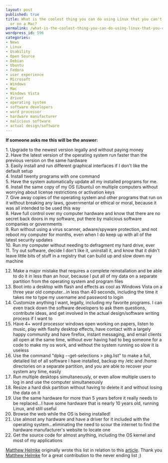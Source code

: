 ```yaml
---
layout: post
published: true
title: What is the coolest thing you can do using Linux that you can't do with Windows
  or on a Mac?
permalink: /what-is-the-coolest-thing-you-can-do-using-linux-that-you-cant-do-with-windows-or-on-a-mac/
wordpress_id: 596
categories:
- News
- Linux
- Usability
- Open Source
- Debian
- Ubuntu
- Fedora
- user experience
- Microsoft
- Windows
- Mac
- Windows Vista
- driver
- operating system
- software developers
- word processor
- hardware manufacturer
- malicious software
- actual design/software
---
```



<strong>If someone asks me this will be the answer:</strong>

<p>1. Upgrade to the newest version legally and without paying money<br />
2. Have the latest version of the operating system run faster than the previous version on the same hardware<br />
3. Easily install and run different graphical interfaces if I don't like the default setup<br />
4. Install twenty programs with one command<br />
5. Have the system automatically update all my installed programs for me.<br />
6. Install the same copy of my OS (Ubuntu) on multiple computers without worrying about license restrictions or activation keys<br />
7. Give away copies of the operating system and other programs that run on it without breaking any laws, governmental or ethical or moral, because it was all intended to be used this way<br />
8. Have full control over my computer hardware and know that there are no secret back doors in my software, put there by malicious software companies or governments<br />
9. Run without using a virus scanner, adware/spyware protection, and not reboot my computer for months, even when I do keep up with all of the latest security updates<br />
10. Run my computer without needing to defragment my hard drive, ever<br />
11. Try out software, decide I don't like it, uninstall it, and know that it didn't leave little bits of stuff in a registry that can build up and slow down my machine<br />



12. Make a major mistake that requires a complete reinstallation and be able to do it in less than an hour, because I put all of my data on a separate partition from the operating system and program files<br />
13. Boot into a desktop with flash and effects as cool as Windows Vista on a three year old computer...in less than 40 seconds, including the time it takes me to type my username and password to login<br />
14. Customize anything I want, legally, including my favorite programs. I can even track down the software developers to ask them questions, contribute ideas, and get involved in the actual design/software writing process if I want to<br />
15. Have 4+ word processor windows open working on papers, listen to music, play with flashy desktop effects, have contact with a largely happy community and have firefox, instant messaging, and email clients all open at the same time, without ever having had to beg someone for a code to make my os work, and without the system running so slow it is useless<br />
16. Use the command "dpkg --get-selections > pkg.list" to make a full, detailed list of all software I have installed, backup my /etc and /home directories on a separate partition, and you are able to recover your system any time, easily<br />
17. Run multiple desktops simultaneously, or even allow multiple users to log in and use the computer simultaneously<br />
18. Resize a hard disk partition without having to delete it and without losing the data on it<br />
19. Use the same hardware for more than 5 years before it really needs to be replaced...I have some hardware that is nearly 10 years old, running Linux, and still useful<br />
20. Browse the web while the OS is being installed!<br />
21. Use almost any hardware and have a driver for it included with the operating system...eliminating the need to scour the internet to find the hardware manufacturer's website to locate one<br />
22. Get the source code for almost anything, including the OS kernel and most of my applications</p>

<a href="http://matthewhelmke.net/">Matthew Helmke</a> originally wrote this list in relation to this <a href="http://matthewhelmke.net/">article</a>. Thank you <a href="http://matthewhelmke.net/">Matthew Helmke</a> for a great contribution to the never ending list ;)




